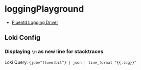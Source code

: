 # loggingPlayground

- [Fluentd Logging Driver](https://docs.docker.com/config/containers/logging/fluentd/)

## Loki Config

### Displaying `\n` as new line for stacktraces

Loki Query: `{job="fluentbit"} | json | line_format "{{.log}}"`